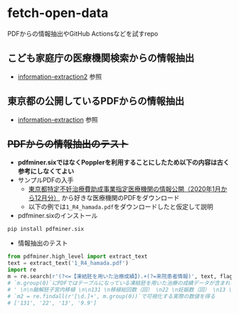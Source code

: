 # fetch-open-data
PDFからの情報抽出やGitHub Actionsなどを試すrepo

## こども家庭庁の医療機関検索からの情報抽出
- [information-extraction2](https://github.com/code-for-future-moms/fetch-open-data/tree/main/information-extraction2) 参照

## 東京都の公開しているPDFからの情報抽出
- [information-extraction](https://github.com/code-for-future-moms/fetch-open-data/tree/main/information-extraction) 参照

## ~~PDFからの情報抽出のテスト~~
- __pdfminer.sixではなくPopplerを利用することにしたため以下の内容は古く参考にしなくてよい__
- サンプルPDFの入手
  - [東京都特定不妊治療費助成事業指定医療機関の情報公開（2020年1月から12月分）](https://www.fukushi.metro.tokyo.lg.jp/kodomo//kosodate/josei/funin/shiteiiryou-jouhoukoukai.html) から好きな医療機関のPDFをダウンロード
  - 以下の例では`1_R4_hamada.pdf`をダウンロードしたと仮定して説明
- pdfminer.sixのインストール
```
pip install pdfminer.six
```
- 情報抽出のテスト
```python
from pdfminer.high_level import extract_text
text = extract_text('1_R4_hamada.pdf')
import re
m = re.search(r'(?<=【凍結胚を用いた治療成績】).+(?=来院患者情報)', text, flags=re.DOTALL)
# `m.group(0)`にPDFではテーブルになっている凍結胚を用いた治療の成績データが含まれる
# ' \n\n融解胚子宮内移植 \n\n131 \n移植総回数（回） \n22 \n妊娠数（回） \n13 \n生産分娩数（回） \n移植あたり生産率（%）  9.9 \n\n'
# `m2 = re.findall(r'[\d.]+', m.group(0))`で可視化する実際の数値を得る
# ['131', '22', '13', '9.9']
```